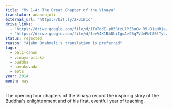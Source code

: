 ```yaml
---
title: "Mv 1–4: The Great Chapter of the Vinaya"
translator: anandajoti
external_url: "https://bit.ly/2x3IW1c"
drive_links:
  - "https://drive.google.com/file/d/1TuTddE-pB5StzL7PZ3uCw_R5-D1qURja/view?usp=drivesdk"
  - "https://drive.google.com/file/d/1evV4K1BhDhiIguAe96q7VdeENf80fTyL/view?usp=drivesdk"
status: rejected
reason: "Ajahn Brahmali's translation is preferred"
tags:
  - pali-canon
  - vinaya-pitaka
  - buddha
  - navakovada
  - ebts
year: 2014
month: may
---
```


The opening four chapters of the Vinaya record the inspiring story of the Buddha's enlightenment and of his first, eventful year of teaching.


